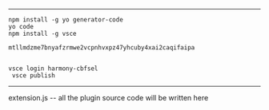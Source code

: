 

------------------------
```
npm install -g yo generator-code
yo code
npm install -g vsce

mtllmdzme7bnyafzrmwe2vcpnhvxpz47yhcuby4xai2caqifaipa


vsce login harmony-cbfsel
 vsce publish
```
------------------------


extension.js -- all the plugin source code will be written here

